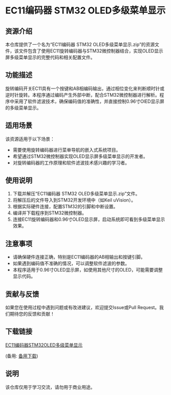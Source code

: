 # EC11编码器 STM32 OLED多级菜单显示

## 资源介绍

本仓库提供了一个名为“EC11编码器 STM32 OLED多级菜单显示.zip”的资源文件，该文件包含了使用EC11旋转编码器与STM32微控制器结合，实现OLED显示屏多级菜单显示的完整代码和相关配置文件。

## 功能描述

旋转编码开关EC11具有一个按键和AB相编码输出，通过相位变化来判断顺时针或逆时针旋转。本程序通过编码产生外部中断，配合STM32微控制器进行解析。程序中采用了软件滤波技术，确保编码值的准确性，并直接控制0.96寸OlED显示屏的多级菜单显示。

## 适用场景

该资源适用于以下场景：
- 需要使用旋转编码器进行菜单导航的嵌入式系统项目。
- 希望通过STM32微控制器实现OLED显示屏多级菜单显示的开发者。
- 对旋转编码器的工作原理和软件滤波技术感兴趣的学习者。

## 使用说明

1. 下载并解压“EC11编码器 STM32 OLED多级菜单显示.zip”文件。
2. 将解压后的文件导入到STM32开发环境中（如Keil uVision）。
3. 根据实际硬件连接，配置STM32的引脚和中断设置。
4. 编译并下载程序到STM32微控制器。
5. 连接EC11旋转编码器和0.96寸OLED显示屏，启动系统即可看到多级菜单显示效果。

## 注意事项

- 请确保硬件连接正确，特别是EC11编码器的AB相输出和按键引脚。
- 如果遇到编码值不准确的情况，可以调整软件滤波的参数。
- 本程序适用于0.96寸OLED显示屏，如使用其他尺寸的OLED，可能需要调整显示代码。

## 贡献与反馈

如果您在使用过程中遇到问题或有改进建议，欢迎提交Issue或Pull Request。我们期待您的反馈和贡献！

## 下载链接
[EC11编码器STM32OLED多级菜单显示](https://pan.quark.cn/s/0c72ce63e22f) 

(备用: [备用下载](https://pan.baidu.com/s/1hY2E0ffRz-TsBzZE7-UaDQ?pwd=1223))

## 说明

该仓库仅用于学习交流，请勿用于商业用途。
